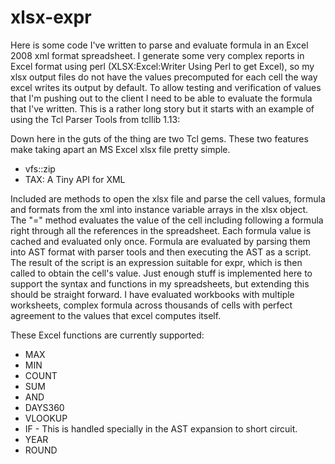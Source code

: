 xlsx-expr
=========

Here is some code I've written to parse and evaluate formula in an Excel 2008
xml format spreadsheet. I generate some very complex reports in Excel format
using perl (XLSX:Excel:Writer Using Perl to get Excel), so my xlsx output files
do not have the values precomputed for each cell the way excel writes its
output by default. To allow testing and verification of values that I'm pushing
out to the client I need to be able to evaluate the formula that I've written.
This is a rather long story but it starts with an example of using the Tcl
Parser Tools from tcllib 1.13:

Down here in the guts of the thing are two Tcl gems.  These two features make
taking apart an MS Excel xlsx file pretty simple.

 * vfs::zip
 * TAX: A Tiny API for XML


Included are methods to open the xlsx file and parse the cell values, formula
and formats from the xml into instance variable arrays in the xlsx object. The
"=" method evaluates the value of the cell including following a formula right
through all the references in the spreadsheet. Each formula value is cached and
evaluated only once. Formula are evaluated by parsing them into AST format with
parser tools and then executing the AST as a script. The result of the script
is an expression suitable for expr, which is then called to obtain the cell's
value. Just enough stuff is implemented here to support the syntax and
functions in my spreadsheets, but extending this should be straight forward. I
have evaluated workbooks with multiple worksheets, complex formula across
thousands of cells with perfect agreement to the values that excel computes
itself.

These Excel functions are currently supported:
  * MAX
  * MIN
  * COUNT
  * SUM
  * AND
  * DAYS360
  * VLOOKUP
  * IF - This is handled specially in the AST expansion to short circuit.
  * YEAR
  * ROUND

